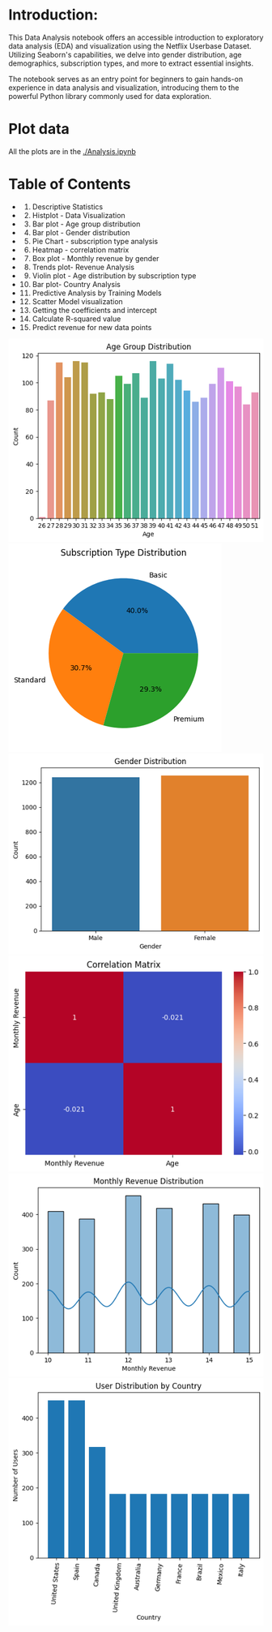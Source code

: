 # Introduction:
This Data Analysis notebook offers an accessible introduction to exploratory data analysis (EDA) and visualization using the Netflix Userbase Dataset. Utilizing Seaborn's capabilities, we delve into gender distribution, age demographics, subscription types, and more to extract essential insights.

 The notebook serves as an entry point for beginners to gain hands-on experience in data analysis and visualization, introducing them to the powerful Python library commonly used for data exploration.

# Plot data
All the plots are in the <a href="https://github.com/Enimbuild/Netflix-Userbase-Visualization-Notebook/blob/main/Analysis.ipynb">./Analysis.ipynb</a>

 # Table of Contents
 + 1. Descriptive Statistics
 + 2. Histplot - Data Visualization
 + 3. Bar plot - Age group distribution
 + 4. Bar plot - Gender distribution
 + 5. Pie Chart - subscription type analysis
 + 6. Heatmap - correlation matrix
 + 7. Box plot - Monthly revenue by gender
 + 8. Trends plot- Revenue Analysis
 + 9. Violin plot - Age distribution by subscription type
 + 10. Bar plot- Country Analysis
 + 11. Predictive Analysis by Training Models
 + 12. Scatter Model visualization
 + 13. Getting the coefficients and intercept
 + 14. Calculate R-squared value
 + 15. Predict revenue for new data points

 <img src="Age Group Distribution.png"> <img src="Subscription Type.png"> <img src="Gender Distribution.png"> <br> 
 <img src="correlation matrix.png"> <img src="monthly revenue.png"> <img src="user distribution by country.png">
